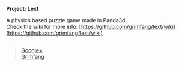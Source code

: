 **Project: Lext** 

A physics based puzzle game made in Panda3d.<br />
Check the wiki for more info: [https://github.com/grimfang/lext/wiki](https://github.com/grimfang/lext/wiki)


##
> [Google+](https://plus.google.com/116297701889495747879/) <br />
> [Grimfang](http://grimfang-studio.org/index.php/)
